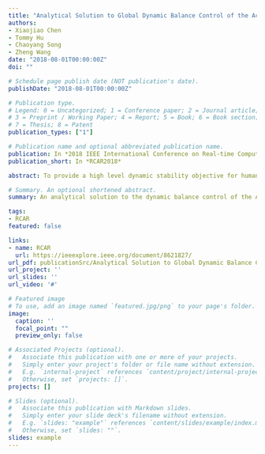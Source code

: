 ```yaml
---
title: "Analytical Solution to Global Dynamic Balance Control of the Acrobot"
authors:
- Xiaojiao Chen
- Tommy Hu
- Chaoyang Song
- Zheng Wang
date: "2018-08-01T00:00:00Z"
doi: ""

# Schedule page publish date (NOT publication's date).
publishDate: "2018-08-01T00:00:00Z"

# Publication type.
# Legend: 0 = Uncategorized; 1 = Conference paper; 2 = Journal article;
# 3 = Preprint / Working Paper; 4 = Report; 5 = Book; 6 = Book section;
# 7 = Thesis; 8 = Patent
publication_types: ["1"]

# Publication name and optional abbreviated publication name.
publication: In *2018 IEEE International Conference on Real-time Computing and Robotics*
publication_short: In *RCAR2018*

abstract: To provide a high level dynamic stability objective for humanoid robots that takes into consideration forces due to joint coupling, we derive an analytical solution to the dynamic balance control of the Acrobot, a fixed-base underactuated inverted double pendulum. We will show that the proof for stability involves an analogy to the dynamic stabilization of a rigid pendulum through vertical vibrations of its base, thus providing physical and mathematical insights into controls and dynamic stability of underactuated, articulated systems like the humanoid robot.

# Summary. An optional shortened abstract.
summary: An analytical solution to the dynamic balance control of the Acrobot is derived.

tags:
- RCAR
featured: false

links:
- name: RCAR
  url: https://ieeexplore.ieee.org/document/8621827/
url_pdf: publicationSrc/Analytical Solution to Global Dynamic Balance Control of the Acrobot.pdf
url_project: ''
url_slides: ''
url_video: '#'

# Featured image
# To use, add an image named `featured.jpg/png` to your page's folder. 
image:
  caption: ''
  focal_point: ""
  preview_only: false

# Associated Projects (optional).
#   Associate this publication with one or more of your projects.
#   Simply enter your project's folder or file name without extension.
#   E.g. `internal-project` references `content/project/internal-project/index.md`.
#   Otherwise, set `projects: []`.
projects: []

# Slides (optional).
#   Associate this publication with Markdown slides.
#   Simply enter your slide deck's filename without extension.
#   E.g. `slides: "example"` references `content/slides/example/index.md`.
#   Otherwise, set `slides: ""`.
slides: example
---
```

<!-- 
{{% alert note %}}
Click the *Cite* button above to demo the feature to enable visitors to import publication metadata into their reference management software.
{{% /alert %}}

{{% alert note %}}
Click the *Slides* button above to demo Academic's Markdown slides feature.
{{% /alert %}}

Supplementary notes can be added here, including [code and math](https://sourcethemes.com/academic/docs/writing-markdown-latex/). -->

